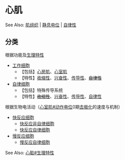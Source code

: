 # 心肌

See Also: [肌组织](肌组织.md) | [静息电位](静息电位.md) | [自律性](自律性.md)

## 分类

根据功能及[生理特性](心脏.md#生理特性)
- [工作细胞](工作细胞.md)
    - 【包括】[心房肌](心房肌.md)、[心室肌](心室肌.md)
    - 【特性】[收缩性](收缩性.md)、[兴奋性](兴奋性.md)、[传导性](传导性.md)、~~[自律性](自律性.md)~~
- [自律细胞](自律细胞.md)
    - 【包括】特殊传导系统
    - 【特性】~~[收缩性](收缩性.md)~~、[兴奋性](兴奋性.md)、[传导性](传导性.md)、[自律性](自律性.md)

根据生物电活动（[心室肌#动作电位](心室肌.md#动作电位)0期[去极化](去极化.md)的速度与机制）
- [快反应细胞](快反应细胞.md)
    - [快反应非自律细胞](快反应非自律细胞.md)
    - [快反应自律细胞](快反应自律细胞.md)
- [慢反应细胞](慢反应细胞.md)
    - [慢反应自律细胞](慢反应自律细胞.md)

See Also: [心脏#生理特性](心脏.md#生理特性)
